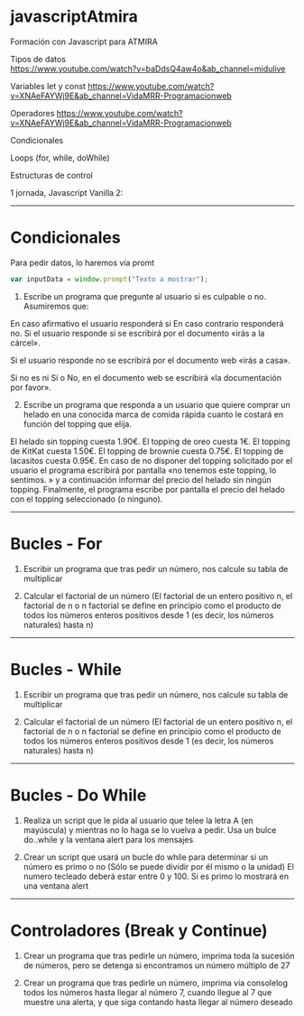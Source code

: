 # javascriptAtmira
Formación con Javascript para ATMIRA


Tipos de datos  
https://www.youtube.com/watch?v=baDdsQ4aw4o&ab_channel=midulive

Variables let y const 
https://www.youtube.com/watch?v=XNAeFAYWj9E&ab_channel=VidaMRR-Programacionweb


Operadores 
https://www.youtube.com/watch?v=XNAeFAYWj9E&ab_channel=VidaMRR-Programacionweb

Condicionales 

Loops (for, while, doWhile) 

Estructuras de control 

 

1 jornada, Javascript Vanilla 2: 


<hr>

# Condicionales

Para pedir datos, lo haremos vía promt
```js
var inputData = window.prompt("Texto a mostrar");
```

1) Escribe un programa que pregunte al usuario si es culpable o no. Asumiremos que:

En caso afirmativo el usuario responderá si
En caso contrario responderá no.
Si el usuario responde si se escribirá por el documento «irás a la cárcel».

Si el usuario responde no se escribirá por el documento web «irás a casa».

Si no es ni Sí o No, en el documento web se escribirá «la documentación por favor».



2) Escribe un programa que responda a un usuario que quiere comprar un helado en una conocida marca de comida rápida cuanto le costará en función del topping que elija.

El helado sin topping cuesta 1.90€.
El topping de oreo cuesta 1€.
El topping de KitKat cuesta 1.50€.
El topping de brownie cuesta 0.75€.
El topping de lacasitos cuesta 0.95€.
En caso de no disponer del topping solicitado por el usuario el programa escribirá por pantalla «no tenemos este topping, lo sentimos. » y a continuación informar del precio del helado sin ningún topping.
Finalmente, el programa escribe por pantalla el precio del helado con el topping seleccionado (o ninguno).

<hr>

# Bucles - For

1) Escribir un programa que tras pedir un número, nos calcule su tabla de multiplicar

2) Calcular el factorial de un número (El factorial de un entero positivo n, el factorial de n o n factorial se define en principio como el producto de todos los números enteros positivos desde 1 (es decir, los números naturales) hasta n)

<hr>

# Bucles - While


1) Escribir un programa que tras pedir un número, nos calcule su tabla de multiplicar

2) Calcular el factorial de un número (El factorial de un entero positivo n, el factorial de n o n factorial se define en principio como el producto de todos los números enteros positivos desde 1 (es decir, los números naturales) hasta n)

<hr>

# Bucles - Do While

1) Realiza un script que le pida al usuario que telee la letra A (en mayúscula) y mientras no lo haga se lo vuelva a pedir. Usa un bulce do..while y la ventana alert para los mensajes

2) Crear un script que usará un bucle do while para determinar si un número es primo o no (Sólo se puede dividir por él mismo o la unidad) El numero tecleado deberá estar entre 0 y 100. Si es primo lo mostrará en una ventana alert

<hr>

# Controladores (Break y Continue)

1) Crear un programa que tras pedirle un número, imprima toda la sucesión de números, pero se detenga si encontramos un número múltiplo de 27

2) Crear un programa que tras pedirle un número, imprima via consolelog todos los números hasta llegar al número 7, cuando llegue al 7 que muestre una alerta, y que siga contando hasta llegar al número deseado
